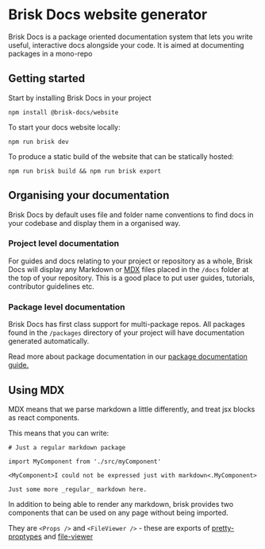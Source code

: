 # Brisk Docs website generator

Brisk Docs is a package oriented documentation system that lets you write useful, interactive
docs alongside your code. It is aimed at documenting packages in a mono-repo

## Getting started

Start by installing Brisk Docs in your project

```shell
npm install @brisk-docs/website
```

To start your docs website locally:

```shell
npm run brisk dev
```

To produce a static build of the website that can be statically hosted:

```shell
npm run brisk build && npm run brisk export
```

## Organising your documentation

Brisk Docs by default uses file and folder name conventions to find docs in your codebase and display them in a organised way.

### Project level documentation

For guides and docs relating to your project or repository as a whole, Brisk Docs will display any Markdown or [MDX](https://mdxjs.com/) files placed in the `/docs` folder at the top of your repository. This is a good place to put user guides, tutorials, contributor guidelines etc.

### Package level documentation

Brisk Docs has first class support for multi-package repos. All packages found in the `/packages` directory of your project will have documentation generated automatically.

Read more about package documentation in our [package documentation guide.](./docs/writing-package-docs)

## Using MDX

MDX means that we parse markdown a little differently, and treat jsx blocks as react components.

This means that you can write:

```mdxjs
# Just a regular markdown package

import MyComponent from './src/myComponent'

<MyComponent>I could not be expressed just with markdown<.MyComponent>

Just some more _regular_ markdown here.
```

In addition to being able to render any markdown, brisk provides two components that can be used on any
page without being imported.

They are `<Props />` and `<FileViewer />` - these are exports of [pretty-proptypes](https://github.com/atlassian/extract-react-types/tree/master/packages/pretty-proptypes) and [file-viewer](../../packages/file-viewer)
